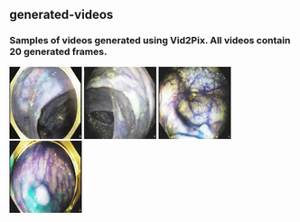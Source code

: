 ## generated-videos

### Samples of videos generated using Vid2Pix. All videos contain 20 generated frames.  


![gif](video-to-gif_1.gif) ![gif](video-to-gif_2.gif) ![gif](video-to-gif_3.gif) ![gif](video-to-gif_4.gif)
